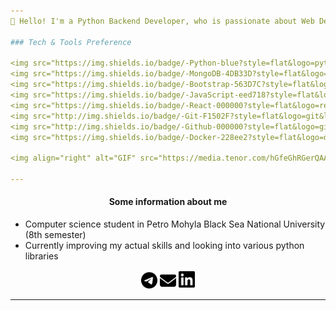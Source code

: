 ```yaml
---
💬 Hello! I'm a Python Backend Developer, who is passionate about Web Development. I'm looking for people interested in my tech languages and those who want to collaborate to develop interesting projects.

### Tech & Tools Preference

<img src="https://img.shields.io/badge/-Python-blue?style=flat&logo=python&logoColor=yellow"> <img src="https://img.shields.io/badge/-Django-darkgreen?style=flat&logo=django&logoColor=white"> <img src="https://img.shields.io/badge/-Flask-gray?style=flat&logo=flask&logoColor=white"> <img src="https://img.shields.io/badge/-FastAPI-008e81?style=flat&logo=fastapi&logoColor=white"> <img src="https://img.shields.io/badge/-SQL-30628a?style=flat&logo=sql&logoColor=white"> <img src="https://img.shields.io/badge/-MySQL-F29111?style=flat&logo=mysql&logoColor=FFFFFF"> <img src="https://img.shields.io/badge/-PostgreSQL-30628a?style=flat&logo=postgresql&logoColor=white"> 
<img src="https://img.shields.io/badge/-MongoDB-4DB33D?style=flat&logo=mongodb&logoColor=FFFFFF"> <img src = "https://img.shields.io/badge/-HTML5-E34F26?style=flat&logo=html5&logoColor=white"> <img src = "https://img.shields.io/badge/-CSS3-1572B6?style=flat&logo=css3&logoColor=white">
<img src="https://img.shields.io/badge/-Bootstrap-563D7C?style=flat&logo=bootstrap&logoColor=white">
<img src="https://img.shields.io/badge/-JavaScript-eed718?style=flat&logo=javascript&logoColor=ffffff">
<img src="https://img.shields.io/badge/-React-000000?style=flat&logo=react&logoColor=00c8ff">
<img src="http://img.shields.io/badge/-Git-F1502F?style=flat&logo=git&logoColor=FFFFFF">
<img src="http://img.shields.io/badge/-Github-000000?style=flat&logo=github&logoColor=FFFFFF">
<img src="https://img.shields.io/badge/-Docker-228ee2?style=flat&logo=docker&logoColor=white">

<img align="right" alt="GIF" src="https://media.tenor.com/hGfeGhRGerQAAAAC/entrapta-data.gif" />

---
```


<div align="center">

#### Some information about me

</div>

- Computer science student in Petro Mohyla Black Sea National University (8th semester)
- Currently improving my actual skills and looking into various python libraries

<div align="center">
  <a href="https://t.me/sylphmish"><img width=26px src="https://github.com/kttel/kttel/blob/main/images/telegram.svg"></a>
  <a href="mailto:kst.lbeez@gmail.com"><img width=26px src="https://github.com/kttel/kttel/blob/main/images/envelope-solid.svg"></a>
  <img width=26px src="https://github.com/kttel/kttel/blob/main/images/linkedin.svg">
</div>

---
